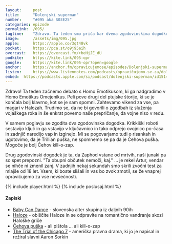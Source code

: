 ```yaml
---
layout: 	post
title:  	"Dolenjski superman"
number: 	"#095 aka S03E25"
categories:	epizode
permalink:	/095/
tagline: 	"Zdravo. Ta teden smo priča kar dvema zgodovinskima dogodkoma in nekaj štorijam iz daljnih časov. Nobena vojna ni dobra."
image:		/assets/img/095.jpg
apple:		https://apple.co/3qt48vk
pocket:		https://pca.st/o9j95aih
overcast:	https://overcast.fm/+beHjJE_dU
podkite:	https://kite.link/095-opr
google:		https://kite.link/095-opr?open=google
anchor:		https://anchor.fm/opravicujemose/episodes/Dolenjski-superman-e1g0c4s
listen:		https://www.listennotes.com/podcasts/opravičujemo-se-za/dolenjski-superman-CRqXeYgnrpI/embed/
embed:	https://podcasts.apple.com/si/podcast/dolenjski-superman/id1514750013?i=1000554681721
---
```


Zdravo! Ta teden začnemo debato s Homo Emotikusom, ki ga nadgradimo v Homo Emotikus Omejenikus. Peli pove drugi del ptujske štorije, ki se je končala bolj klavrno, kot se je sam spomni. Zahtevamo vikend za vse, pa magari v Halozah. Trudimo se, da ne bi govorili o zgodbah iz služenja vojaškega roka in še enkrat povemo naše prepričanje, da vojne niso v redu. 

V samem poglavju se zgodita dva zgodovinska dogodka. Krikkiški roboti sestavijo ključ in ga vstavijo v ključavnico in tako odprejo ovojnico po-časa in zadnjič naredijo vap in izginejo. Mi se pogovarjamo tudi o risankah in ugotovimo, da je Trillian puška, ne spomnemo se pa da je Čehova puška. Mogoče je bolj Čehov kill-o-zap. 

Drug zgodovinski dogodek je ta, da Zaphod vstane od mrtvih, naši junaki pa so spet prepozni. "Ta obupni občutek nemoči, kaj." … je rekel Artur, vendar se nihče ni zmenil zanj. V zadnjih nekaj sekundah smo skrili zvočni test za mlajše od 18 let. Vsem, ki boste slišali in vas bo zvok zmotil, se že vnaprej opravičujemo za vse nevšečnosti.  

{% include player.html %}
{% include poslusaj.html %}

<!--break-->

#### Zapiski

- [Baby Can Dance](https://sl.wikipedia.org/wiki/Baby_Can_Dance) - slovenska alter skupina iz daljnih 90ih
- [Haloze](https://visithaloze.com/) - obiščite Haloze in se odpravite na romantično vandranje skozi Haloške griče
- [Čehova puška](https://en.wikipedia.org/wiki/Chekhov%27s_gun) - ali pištola ... ali kill-o-zap
- [The Trial of the Chicago 7](https://en.wikipedia.org/wiki/The_Trial_of_the_Chicago_7) - ameriška pravna drama, ki jo je napisal in režiral slavni Aaron Sorkin